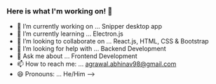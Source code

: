 ### Here is what I'm working on! 👋




- 🔭 I’m currently working on ... Snipper desktop app
- 🌱 I’m currently learning ... Electron.js
- 👯 I’m looking to collaborate on ... React.js, HTML, CSS & Bootstrap
- 🤔 I’m looking for help with ... Backend Development
- 💬 Ask me about ... Frontend Development
- 📫 How to reach me: ... agrawal.abhinav98@gmail.com
- 😄 Pronouns: ... He/Him
-->

